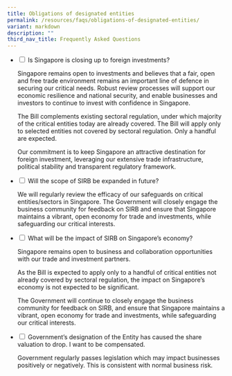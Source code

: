 ```yaml
---
title: Obligations of designated entities
permalink: /resources/faqs/obligations-of-designated-entities/
variant: markdown
description: ""
third_nav_title: Frequently Asked Questions
---
```

<ul class="jekyllcodex_accordion">
<li><input type="checkbox" id="accordion1">
<label for="accordion1"> Is Singapore is closing up to foreign investments?</label><div>
<p> Singapore remains open to investments and believes that a fair, open and free trade environment remains an important line of defence in securing our critical needs. Robust review processes will support our economic resilience and national security, and enable businesses and investors to continue to invest with confidence in Singapore. </p>
<p>The Bill complements existing sectoral regulation, under which majority of the critical entities today are already covered. The Bill will apply only to selected entities not covered by sectoral regulation. Only a handful are expected. </p>
<p>Our commitment is to keep Singapore an attractive destination for foreign investment, leveraging our extensive trade infrastructure, political stability and transparent regulatory framework.</p>
</div></li>

<li><input type="checkbox" id="accordion2">
<label for="accordion2"> Will the scope of SIRB be expanded in future?</label><div>
<p> We will regularly review the efficacy of our safeguards on critical entities/sectors in Singapore. The Government will closely engage the business community for feedback on SIRB and ensure that Singapore maintains a vibrant, open economy for trade and investments, while safeguarding our critical interests.</p>
</div></li>

<li><input type="checkbox" id="accordion3">
<label for="accordion3"> What will be the impact of SIRB on Singapore’s economy?</label><div>
<p> Singapore remains open to business and collaboration opportunities with our trade and investment partners. </p>
<p> As the Bill is expected to apply only to a handful of critical entities not already covered by sectoral regulation, the impact on Singapore’s economy is not expected to be significant. </p>
<p> The Government will continue to closely engage the business community for feedback on SIRB, and ensure that Singapore maintains a vibrant, open economy for trade and investments, while safeguarding our critical interests.</p>
</div></li>

<li><input type="checkbox" id="accordion4">
<label for="accordion4"> Government’s designation of the Entity has caused the share valuation to drop. I want to be compensated. </label><div>
<p> Government regularly passes legislation which may impact businesses positively or negatively. This is consistent with normal business risk.</p>
</div></li>
</ul>